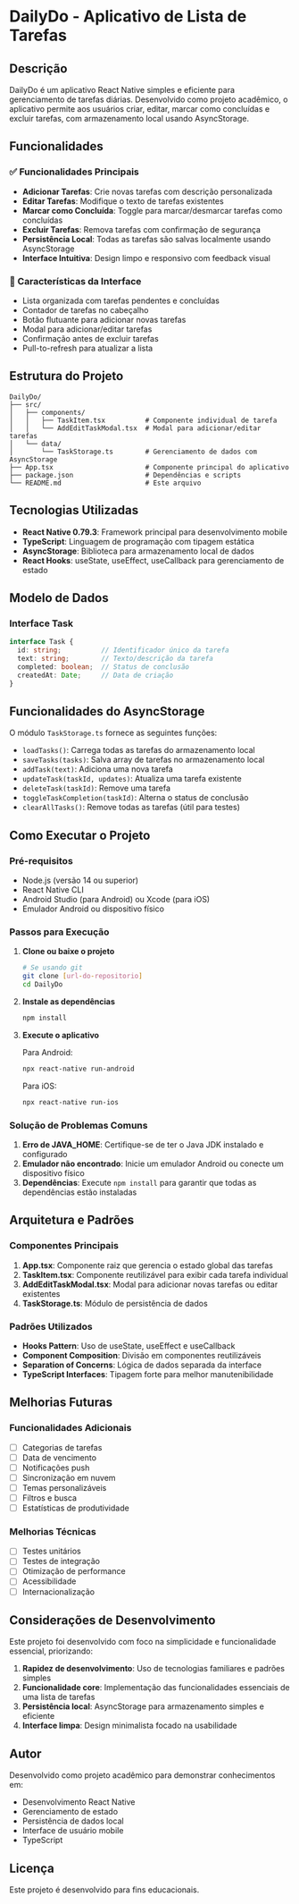 # DailyDo - Aplicativo de Lista de Tarefas

## Descrição

DailyDo é um aplicativo React Native simples e eficiente para gerenciamento de tarefas diárias. Desenvolvido como projeto acadêmico, o aplicativo permite aos usuários criar, editar, marcar como concluídas e excluir tarefas, com armazenamento local usando AsyncStorage.

## Funcionalidades

### ✅ Funcionalidades Principais
- **Adicionar Tarefas**: Crie novas tarefas com descrição personalizada
- **Editar Tarefas**: Modifique o texto de tarefas existentes
- **Marcar como Concluída**: Toggle para marcar/desmarcar tarefas como concluídas
- **Excluir Tarefas**: Remova tarefas com confirmação de segurança
- **Persistência Local**: Todas as tarefas são salvas localmente usando AsyncStorage
- **Interface Intuitiva**: Design limpo e responsivo com feedback visual

### 📱 Características da Interface
- Lista organizada com tarefas pendentes e concluídas
- Contador de tarefas no cabeçalho
- Botão flutuante para adicionar novas tarefas
- Modal para adicionar/editar tarefas
- Confirmação antes de excluir tarefas
- Pull-to-refresh para atualizar a lista

## Estrutura do Projeto

```
DailyDo/
├── src/
│   ├── components/
│   │   ├── TaskItem.tsx          # Componente individual de tarefa
│   │   └── AddEditTaskModal.tsx  # Modal para adicionar/editar tarefas
│   └── data/
│       └── TaskStorage.ts        # Gerenciamento de dados com AsyncStorage
├── App.tsx                       # Componente principal do aplicativo
├── package.json                  # Dependências e scripts
└── README.md                     # Este arquivo
```

## Tecnologias Utilizadas

- **React Native 0.79.3**: Framework principal para desenvolvimento mobile
- **TypeScript**: Linguagem de programação com tipagem estática
- **AsyncStorage**: Biblioteca para armazenamento local de dados
- **React Hooks**: useState, useEffect, useCallback para gerenciamento de estado

## Modelo de Dados

### Interface Task
```typescript
interface Task {
  id: string;          // Identificador único da tarefa
  text: string;        // Texto/descrição da tarefa
  completed: boolean;  // Status de conclusão
  createdAt: Date;     // Data de criação
}
```

## Funcionalidades do AsyncStorage

O módulo `TaskStorage.ts` fornece as seguintes funções:

- `loadTasks()`: Carrega todas as tarefas do armazenamento local
- `saveTasks(tasks)`: Salva array de tarefas no armazenamento local
- `addTask(text)`: Adiciona uma nova tarefa
- `updateTask(taskId, updates)`: Atualiza uma tarefa existente
- `deleteTask(taskId)`: Remove uma tarefa
- `toggleTaskCompletion(taskId)`: Alterna o status de conclusão
- `clearAllTasks()`: Remove todas as tarefas (útil para testes)

## Como Executar o Projeto

### Pré-requisitos
- Node.js (versão 14 ou superior)
- React Native CLI
- Android Studio (para Android) ou Xcode (para iOS)
- Emulador Android ou dispositivo físico

### Passos para Execução

1. **Clone ou baixe o projeto**
   ```bash
   # Se usando git
   git clone [url-do-repositorio]
   cd DailyDo
   ```

2. **Instale as dependências**
   ```bash
   npm install
   ```

3. **Execute o aplicativo**
   
   Para Android:
   ```bash
   npx react-native run-android
   ```
   
   Para iOS:
   ```bash
   npx react-native run-ios
   ```

### Solução de Problemas Comuns

1. **Erro de JAVA_HOME**: Certifique-se de ter o Java JDK instalado e configurado
2. **Emulador não encontrado**: Inicie um emulador Android ou conecte um dispositivo físico
3. **Dependências**: Execute `npm install` para garantir que todas as dependências estão instaladas

## Arquitetura e Padrões

### Componentes Principais

1. **App.tsx**: Componente raiz que gerencia o estado global das tarefas
2. **TaskItem.tsx**: Componente reutilizável para exibir cada tarefa individual
3. **AddEditTaskModal.tsx**: Modal para adicionar novas tarefas ou editar existentes
4. **TaskStorage.ts**: Módulo de persistência de dados

### Padrões Utilizados

- **Hooks Pattern**: Uso de useState, useEffect e useCallback
- **Component Composition**: Divisão em componentes reutilizáveis
- **Separation of Concerns**: Lógica de dados separada da interface
- **TypeScript Interfaces**: Tipagem forte para melhor manutenibilidade

## Melhorias Futuras

### Funcionalidades Adicionais
- [ ] Categorias de tarefas
- [ ] Data de vencimento
- [ ] Notificações push
- [ ] Sincronização em nuvem
- [ ] Temas personalizáveis
- [ ] Filtros e busca
- [ ] Estatísticas de produtividade

### Melhorias Técnicas
- [ ] Testes unitários
- [ ] Testes de integração
- [ ] Otimização de performance
- [ ] Acessibilidade
- [ ] Internacionalização

## Considerações de Desenvolvimento

Este projeto foi desenvolvido com foco na simplicidade e funcionalidade essencial, priorizando:

1. **Rapidez de desenvolvimento**: Uso de tecnologias familiares e padrões simples
2. **Funcionalidade core**: Implementação das funcionalidades essenciais de uma lista de tarefas
3. **Persistência local**: AsyncStorage para armazenamento simples e eficiente
4. **Interface limpa**: Design minimalista focado na usabilidade

## Autor

Desenvolvido como projeto acadêmico para demonstrar conhecimentos em:
- Desenvolvimento React Native
- Gerenciamento de estado
- Persistência de dados local
- Interface de usuário mobile
- TypeScript

## Licença

Este projeto é desenvolvido para fins educacionais.

